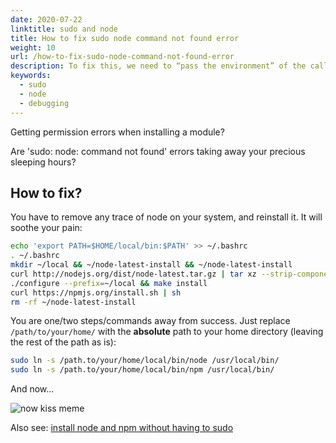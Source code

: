 ```yaml
---
date: 2020-07-22
linktitle: sudo and node
title: How to fix sudo node command not found error
weight: 10
url: /how-to-fix-sudo-node-command-not-found-error
description: To fix this, we need to “pass the environment” of the calling thread to the computation thread.
keywords:
  - sudo
  - node
  - debugging
---
```


Getting permission errors when installing a module?

Are 'sudo: node: command not found' errors taking away your precious sleeping hours?

## How to fix?

You have to remove any trace of node on your system, and reinstall it. It will soothe your pain:

```bash
echo 'export PATH=$HOME/local/bin:$PATH' >> ~/.bashrc
. ~/.bashrc
mkdir ~/local && ~/node-latest-install && ~/node-latest-install
curl http://nodejs.org/dist/node-latest.tar.gz | tar xz --strip-components=1
./configure --prefix=~/local && make install
curl https://npmjs.org/install.sh | sh
rm -rf ~/node-latest-install
```
You are one/two steps/commands away from success. Just replace `/path/to/your/home/` with the **absolute** path to your home directory (leaving the rest of the path as is):

```bash
sudo ln -s /path.to/your/home/local/bin/node /usr/local/bin/
sudo ln -s /path.to/your/home/local/bin/npm /usr/local/bin/
```

And now...

![now kiss meme](/images/now-kiss.png "now kiss meme")

Also see: [install node and npm without having to sudo](https://gist.github.com/isaacs/579814#file-node-and-npm-in-30-seconds-sh)

<script async src="https://pagead2.googlesyndication.com/pagead/js/adsbygoogle.js"></script>
<ins class="adsbygoogle"
     style="display:block; text-align:center;"
     data-ad-layout="in-article"
     data-ad-format="fluid"
     data-ad-client="ca-pub-9878675755379402"
     data-ad-slot="5842766387"></ins>
<script>
     (adsbygoogle = window.adsbygoogle || []).push({});
</script>
